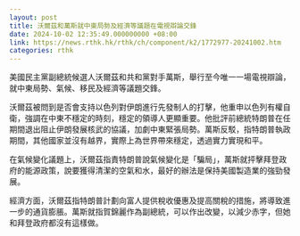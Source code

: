 ```yaml
---
layout: post
title: 沃爾茲和萬斯就中東局勢及經濟等議題在電視辯論交鋒
date: 2024-10-02 12:35:49.000000000 +08:00
link: https://news.rthk.hk/rthk/ch/component/k2/1772977-20241002.htm
categories: rthk
---
```


美國民主黨副總統候選人沃爾茲和共和黨對手萬斯，舉行至今唯一一場電視辯論，就中東局勢、氣候、移民及經濟等議題交鋒。

沃爾茲被問到是否會支持以色列對伊朗進行先發制人的打擊，他重申以色列有權自衛，強調在中東不穩定的時刻，穩定的領導人更顯重要。他批評前總統特朗普在任期間退出阻止伊朗發展核武的協議，加劇中東緊張局勢。萬斯反駁，指特朗普執政期間，其他國家並沒有越界，實際上為世界帶來穩定，透過實力實現和平。

在氣候變化議題上，沃爾茲指責特朗普說氣候變化是「騙局」，萬斯就抨擊拜登政府的能源政策，說要獲得清潔的空氣和水，最好的辦法是保持美國製造業的強勁發展。

經濟方面，沃爾茲指特朗普計劃向富人提供稅收優惠及提高關稅的措施，將導致進一步的通貨膨脹。萬斯就指賀錦麗作為副總統，可以作出改變，以減少赤字，但她和拜登政府都沒有這樣做。
